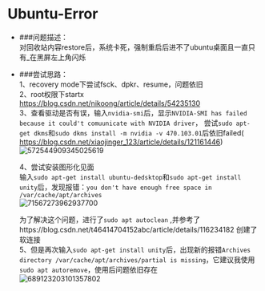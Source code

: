 # Ubuntu-Error
- ###问题描述：  
  对回收站内容restore后，系统卡死，强制重启后进不了ubuntu桌面且一直只有_在黑屏左上角闪烁
- ###尝试思路：  
  1、recovery mode下尝试fsck、dpkr、resume，问题依旧  
  2、root权限下startx https://blog.csdn.net/nikoong/article/details/54235130  
  3、查看驱动是否有误，输入```nvidia-smi```后，显示```NVIDIA-SMI has failed because it could't comuunicate with NVIDIA driver```，  尝试```sudo apt-get dkms```和```sudo dkms install -m nvidia -v 470.103.01```后依旧failed( https://blog.csdn.net/xiaojinger_123/article/details/121161446)   
  ![572544909345025619](https://user-images.githubusercontent.com/50411703/162889562-960bb182-ce07-4c7f-8bc0-3dd3d22b7c54.jpg)

  4、尝试安装图形化见面  
     输入```sudo apt-get install ubuntu-dedsktop```和```sudo apt-get install unity```后，发现报错：```you don't have enough free space in /var/cache/apt/archives```  
     ![71567273962937700](https://user-images.githubusercontent.com/50411703/162889530-d541be13-48fe-46fe-a55e-d6ca6033419c.jpg)

     为了解决这个问题，进行了```sudo apt autoclean``` ,并参考了https://blog.csdn.net/t46414704152abc/article/details/116234182 创建了软连接    
  5、但是再次输入```sudo apt-get install unity```后，出现新的报错```Archives directory /var/cache/apt/archives/partial is missing```，它建议我使用```sudo apt autoremove```，使用后问题依旧存在  
![689123203101357802](https://user-images.githubusercontent.com/50411703/162889402-2c34c70d-814b-4687-ba83-09fffdb6730e.jpg)
